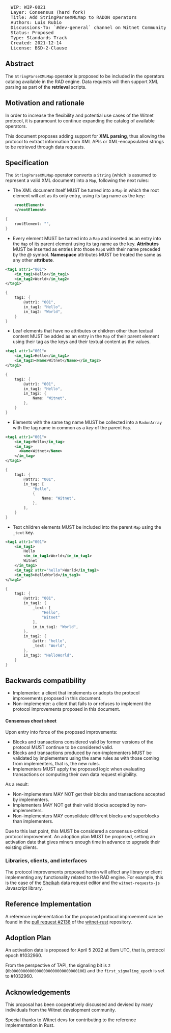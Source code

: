 <pre>
  WIP: WIP-0021
  Layer: Consensus (hard fork)
  Title: Add StringParseXMLMap to RADON operators
  Authors: Luis Rubio <luisr@witnet.foundation>
  Discussions-To: `#dev-general` channel on Witnet Community's Discord server
  Status: Proposed
  Type: Standards Track
  Created: 2021-12-14
  License: BSD-2-Clause
</pre>


## Abstract

The `StringParseXMLMap` operator is proposed to be included in the operators catalog available in the RAD engine. Data requests
will then support XML parsing as part of the **retrieval** scripts.


## Motivation and rationale

In order to increase the flexibility and potential use cases of the Witnet protocol, it is paramount to continue 
expanding the catalog of available operators.

This document proposes adding support for **XML parsing**, thus allowing the protocol to extract information from XML APIs
or XML-encapsulated strings to be retrieved through data requests.

## Specification

The `StringParseXMLMap` operator converts a `String` (which is assumed to represent a valid XML document) into a `Map`, 
following the next rules:
- The XML document itself MUST be turned into a `Map` in which the root element will act as its only entry, using its 
tag name as the key:
```xml
    <rootElement>
    </rootElement>
```
```rust
{
    rootElement: "",
}
```
- Every element MUST be turned into a `Map` and inserted as an entry into the `Map` of its parent element using its 
tag name as the key. **Attributes** MUST be inserted as entries into those `Map`s with their name preceded by the *@* 
symbol. **Namespace** attributes MUST be treated the same as any other **attribute**.
  
```xml
<tag1 attr1="001">
    <in_tag1>Hello</in_tag1>
    <in_tag2>World</in_tag2>
</tag1>
```
```rust
{
    tag1: {
        @attr1: "001",
        in_tag1: "Hello",
        in_tag2: "World",
    }
}
```

- Leaf elements that have no attributes or children other than textual content MUST be added as an entry in the `Map` of
  their parent element using their tag as the keys and their textual content as the values.

```xml
<tag1 attr1="001">
    <in_tag1>Hello</in_tag1>
    <in_tag2><Name>Witnet</Name></in_tag2>
</tag1>
```
```rust
{
    tag1: {
        @attr1: "001",
        in_tag1: "Hello",
        in_tag2: {
            Name: "Witnet",
        },
    }
}
```

- Elements with the same tag name MUST be collected into a `RadonArray` with the tag name in common as a *key* of the parent `Map`.
```xml
<tag1 attr1="001">
    <in_tag>Hello</in_tag>
    <in_tag>
      <Name>Witnet</Name>
    </in_tag>
</tag1>
```
```rust
{
    tag1: {
        @attr1: "001",
        in_tag: [
            "Hello",
            {
                Name: "Witnet",
            },
        ],
    }
}
```

- Text children elements MUST be included into the parent `Map` using the `_text` key.

```xml
<tag1 attr1="001">
    <in_tag1>
        Hello
        <in_in_tag1>World</in_in_tag1>
        Witnet
    </in_tag1>
    <in_tag2 attr="hello">World</in_tag2>
    <in_tag3>HelloWorld</in_tag3>
</tag1>
```
```rust
{
    tag1: {
        @attr1: "001",
        in_tag1: {
            _text: [
                "Hello",
                "Witnet"
            ],
            in_in_tag1: "World",
        },
        in_tag2: {
            @attr: "hello",
            _text: "World",
        },
        in_tag3: "HelloWorld",
    }
}
```  


## Backwards compatibility

- Implementer: a client that implements or adopts the protocol improvements proposed in this document.
- Non-implementer: a client that fails to or refuses to implement the protocol improvements proposed in this document.


#### Consensus cheat sheet

Upon entry into force of the proposed improvements:

- Blocks and transactions considered valid by former versions of the protocol MUST continue to be considered valid.
- Blocks and transactions produced by non-implementers MUST be validated by implementers using the same rules as with those coming from implementers, that is, the new rules.
- Implementers MUST apply the proposed logic when evaluating transactions or computing their own data request eligibility.

As a result:

- Non-implementers MAY NOT get their blocks and transactions accepted by implementers.
- Implementers MAY NOT get their valid blocks accepted by non-implementers.
- Non-implementers MAY consolidate different blocks and superblocks than implementers.

Due to this last point, this MUST be considered a consensus-critical protocol improvement. An adoption plan MUST be proposed, setting an activation date that gives miners enough time in advance to upgrade their existing clients.


### Libraries, clients, and interfaces

The protocol improvements proposed herein will affect any library or client implementing any functionality related to the RAD engine. For example, this is the case of the [Sheikah][sheikah] data request editor and the `witnet-requests-js` Javascript library.

## Reference Implementation

A reference implementation for the proposed protocol improvement can be found in the [pull request #2138](https://github.com/witnet/witnet-rust/pull/2138) of the [witnet-rust] repository.


## Adoption Plan

An activation date is proposed for April 5 2022 at 9am UTC, that is, protocol epoch #1032960.

From the perspective of TAPI, the signaling bit is `2` (`0b00000000000000000000000000000100`) and the `first_signaling_epoch` is set to #1032960.


## Acknowledgements

This proposal has been cooperatively discussed and devised by many individuals from the Witnet development community.

Special thanks to Witnet devs for contributing to the reference implementation in Rust.


[lrubiorod]: https://github.com/lrubiorod
[sheikah]: https://github.com/witnet/sheikah
[tmpolaczyk]: https://github.com/tmpolaczyk
[witnet-requests-js]: https://github.com/witnet/witnet-requests-js
[witnet-rust]: https://github.com/witnet/witnet-rust/
